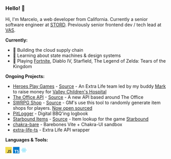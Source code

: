 ### Hello! 👋

Hi, I'm Marcelo, a web developer from California. Currently a senior software engineer at [STORD](https://stord.com). Previously senior frontend dev / tech lead at [VAS](https://web.vas.com/).

**Currently:**

* 💼  Building the cloud supply chain
* 🌱  Learning about state machines & design systems
* 👾  Playing [Fortnite](https://fortnitetracker.com/profile/all/celo_fett), Diablo IV, Starfield, The Legend of Zelda: Tears of the Kingdom

**Ongoing Projects:**
* [Heroes Play Games](https://www.heroesplaygames.com/) - [Source](https://github.com/HeroesPlayGames/heroesplaygames.com) - An Extra Life team led by my buddy [Mark](https://twitter.com/borntolone) to raise money for [Valley Children's Hospital](https://www.valleychildrens.org/)
* [The Office API](https://theofficeapi.dev) - [Source](https://github.com/MarceloAlves/the-office-api-site) - A new API based around The Office
* [SWRPG Shop](https://swrpg-shop.com) - [Source](https://github.com/marceloalves/swrpg-shop) - GM's use this tool to randomly generate item shops for players. [Now open sourced](https://github.com/marceloalves/swrpg-shop)
* [PitLogger](https://pitlogger.vercel.app/) - Digital BBQ'ing logbook
* [Starbound Items](https://starbounditems.com/) - [Source](https://github.com/MarceloAlves/starbounditems) - Item lookup for the game [Starbound](https://playstarbound.com/)
* [chakra-bare](https://github.com/marceloalves/chakra-bare) - Barebones Vite + Chakra-UI sandbox
* [extra-life-ts](https://github.com/heroesplaygames/extra-life-ts) - Extra Life API wrapper

**Languages & Tools:**

<code><img height="20" src="https://raw.githubusercontent.com/github/explore/80688e429a7d4ef2fca1e82350fe8e3517d3494d/topics/javascript/javascript.png"></code>
<code><img height="20" src="https://raw.githubusercontent.com/github/explore/80688e429a7d4ef2fca1e82350fe8e3517d3494d/topics/typescript/typescript.png"></code>
<code><img height="20" src="https://raw.githubusercontent.com/github/explore/80688e429a7d4ef2fca1e82350fe8e3517d3494d/topics/react/react.png"></code>



<!--
**MarceloAlves/marceloalves** is a ✨ _special_ ✨ repository because its `README.md` (this file) appears on your GitHub profile.

Here are some ideas to get you started:

- 🔭 I’m currently working on ...
- 🌱 I’m currently learning ...
- 👯 I’m looking to collaborate on ...
- 🤔 I’m looking for help with ...
- 💬 Ask me about ...
- 📫 How to reach me: ...
- 😄 Pronouns: ...
- ⚡ Fun fact: ...
-->
